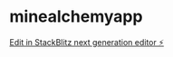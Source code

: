 # minealchemyapp

[Edit in StackBlitz next generation editor ⚡️](https://stackblitz.com/~/github.com/TechIntegrationLabs/minealchemyapp)